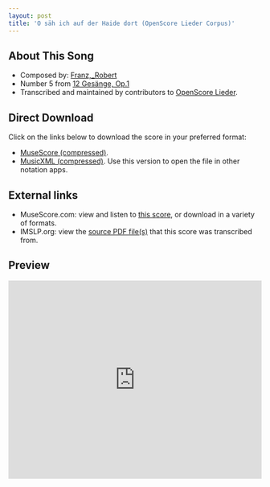 ```yaml
---
layout: post
title: 'O säh ich auf der Haide dort (OpenScore Lieder Corpus)'
---
```


## About This Song

- Composed by: [Franz,_Robert](https://fourscoreandmore.org/openscore/lieder/Franz,_Robert)
- Number 5 from [12 Gesänge, Op.1](https://fourscoreandmore.org/openscore/lieder/Franz,_Robert/12_Gesänge,_Op.1)
- Transcribed and maintained by contributors to [OpenScore Lieder].

[OpenScore Lieder]: https://musescore.com/openscore-lieder-corpus

## Direct Download

Click on the links below to download the score in your preferred format:
- [MuseScore (compressed)](https://github.com/openscore/lieder/blob/main/scores/Franz,_Robert/12_Gesänge,_Op.1/05_O_säh_ich_auf_der_Haide_dort/lc5660558.mscz?raw=true).
- [MusicXML (compressed)](https://github.com/openscore/lieder/blob/main/scores/Franz,_Robert/12_Gesänge,_Op.1/05_O_säh_ich_auf_der_Haide_dort/lc5660558.mxl?raw=true). Use this version to open the file in other notation apps.

## External links

- MuseScore.com: view and listen to [this score][MuseScore], or download in a variety of formats.
- IMSLP.org: view the [source PDF file(s)][IMSLP] that this score was transcribed from.

[MuseScore]: https://musescore.com/score/5660558
[IMSLP]: https://imslp.org/wiki/Special:ReverseLookup/89795

## Preview

<iframe width="100%" height="394" src="https://musescore.com/openscore-lieder-corpus/scores/5660558/embed" frameborder="0" allowfullscreen allow="autoplay; fullscreen"></iframe>
